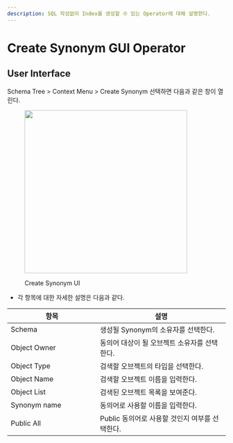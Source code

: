 ```yaml
---
description: SQL 작성없이 Index를 생성할 수 있는 Operator에 대해 설명한다.
---
```


# Create Synonym GUI Operator

## User Interface

Schema Tree > Context Menu > Create Synonym  선택하면 다음과 같은 창이 열린다.



<figure><img src="../../../../../.gitbook/assets/image (62).png" alt="" width="375"><figcaption><p>Create Synonym UI</p></figcaption></figure>

* 각 항목에 대한 자세한 설명은 다음과 같다.

<table><thead><tr><th width="190">항목</th><th>설명</th></tr></thead><tbody><tr><td>Schema</td><td>생성될 Synonym의 소유자를 선택한다.</td></tr><tr><td>Object Owner</td><td>동의어 대상이 될 오브젝트 소유자를 선택한다.</td></tr><tr><td>Object Type</td><td>검색할 오브젝트의 타입을 선택한다.</td></tr><tr><td>Object Name</td><td>검색할 오브젝트 이름을 입력한다.</td></tr><tr><td>Object List</td><td>검색된 오브젝트 목록을 보여준다.</td></tr><tr><td>Synonym name</td><td>동의어로 사용할 이름을 입력한다.</td></tr><tr><td>Public All</td><td>Public 동의어로 사용할 것인지 여부를 선택한다.</td></tr></tbody></table>

&#x20;

